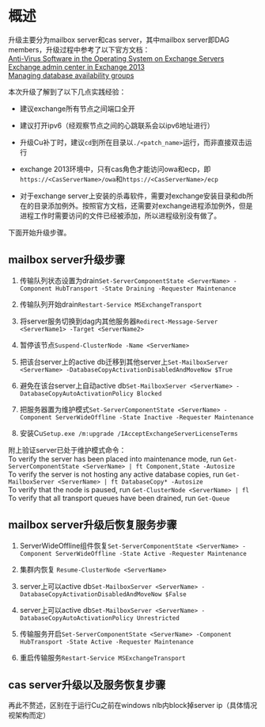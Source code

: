 # 概述

升级主要分为mailbox server和cas server，其中mailbox server即DAG members，升级过程中参考了以下官方文档：  
[Anti-Virus Software in the Operating System on Exchange Servers](https://docs.microsoft.com/en-us/exchange/anti-virus-software-in-the-operating-system-on-exchange-servers-exchange-2013-help)  
[Exchange admin center in Exchange 2013](https://docs.microsoft.com/en-us/exchange/exchange-admin-center-in-exchange-2013-exchange-2013-help)  
[Managing database availability groups](https://docs.microsoft.com/en-us/exchange/managing-database-availability-groups-exchange-2013-help)  

本次升级了解到了以下几点实践经验：  

- 建议exchange所有节点之间端口全开
- 建议打开ipv6（经观察节点之间的心跳联系会以ipv6地址进行）
- 升级Cu补丁时，建议`cd`到所在目录以`./<patch_name>`运行，而非直接双击运行
- exchange 2013环境中，只有cas角色才能访问owa和ecp，即`https://<CasServerName>/owa`和`https://<CasServerName>/ecp`  

- 对于exchange server上安装的杀毒软件，需要对exchange安装目录和db所在的目录添加例外。按照官方文档，还需要对exchange进程添加例外，但是进程工作时需要访问的文件已经被添加，所以进程级别没有做了。

下面开始升级步骤。

## mailbox server升级步骤

1. 传输队列状态设置为drain`Set-ServerComponentState <ServerName> -Component HubTransport -State Draining -Requester Maintenance`

2. 传输队列开始drain`Restart-Service MSExchangeTransport`

3. 将server服务切换到dag内其他服务器`Redirect-Message-Server <ServerName1> -Target <ServerName2>`

4. 暂停该节点`Suspend-ClusterNode -Name <ServerName>`

5. 把该台server上的active db迁移到其他server上`Set-MailboxServer <ServerName> -DatabaseCopyActivationDisabledAndMoveNow $True`

6. 避免在该台server上自动active db`Set-MailboxServer <ServerName> -DatabaseCopyAutoActivationPolicy Blocked`

7. 把服务器置为维护模式`Set-ServerComponentState <ServerName> -Component ServerWideOffline -State Inactive -Requester Maintenance`

8. 安装Cu`Setup.exe /m:upgrade /IAcceptExchangeServerLicenseTerms`

附上验证server已处于维护模式命令：  
To verify the server has been placed into maintenance mode, run `Get-ServerComponentState <ServerName> | ft Component,State -Autosize`  
To verify the server is not hosting any active database copies, run `Get-MailboxServer <ServerName> | ft DatabaseCopy* -Autosize`  
To verify that the node is paused, run `Get-ClusterNode <ServerName> | fl`  
To verify that all transport queues have been drained, run `Get-Queue`  

## mailbox server升级后恢复服务步骤

1. ServerWideOffline组件恢复`Set-ServerComponentState <ServerName> -Component ServerWideOffline -State Active -Requester Maintenance`  

2. 集群内恢复 `Resume-ClusterNode <ServerName>`  

3. server上可以active db`Set-MailboxServer <ServerName> -DatabaseCopyActivationDisabledAndMoveNow $False`

4. server上可以active db`Set-MailboxServer <ServerName> -DatabaseCopyAutoActivationPolicy Unrestricted`

5. 传输服务开启`Set-ServerComponentState <ServerName> -Component HubTransport -State Active -Requester Maintenance`

6. 重启传输服务`Restart-Service MSExchangeTransport`

## cas server升级以及服务恢复步骤

再此不赘述，区别在于运行Cu之前在windows nlb内block掉server ip（具体情况视架构而定）
